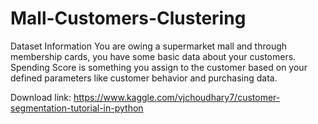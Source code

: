 # Mall-Customers-Clustering
Dataset Information
You are owing a supermarket mall and through membership cards, you have some basic data about your customers. Spending Score is something you assign to the customer based on your defined parameters like customer behavior and purchasing data.

Download link: https://www.kaggle.com/vjchoudhary7/customer-segmentation-tutorial-in-python

